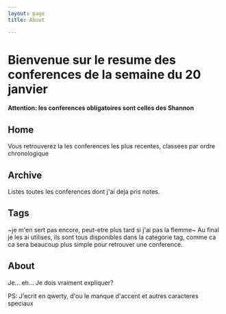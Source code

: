 ```yaml
---
layout: page 
title: About

---
```


# Bienvenue sur le resume des conferences de la semaine du 20 janvier

**Attention: les conferences obligatoires sont celles des Shannon**

## Home
Vous retrouverez la les conferences les plus recentes, classees par ordre chronologique

## Archive
Listes toutes les conferences dont j'ai deja pris notes.

## Tags
~je m'en sert pas encore, peut-etre plus tard si j'ai pas la flemme~
Au final je les ai utilises, ils sont tous disponibles dans la categorie tag,
comme ca ca sera beaucoup plus simple pour retrouver une conference.

## About
Je... eh... Je dois vraiment expliquer?

PS: J'ecrit en qwerty, d'ou le manque d'accent et autres caracteres speciaux
